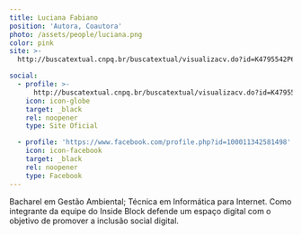 ```yaml
---
title: Luciana Fabiano
position: 'Autora, Coautora'
photo: /assets/people/luciana.png
color: pink
site: >-
  http://buscatextual.cnpq.br/buscatextual/visualizacv.do?id=K4795542P6&tipo=completo&idiomaExibicao=1

social:
  - profile: >-
      http://buscatextual.cnpq.br/buscatextual/visualizacv.do?id=K4795542P6&tipo=completo&idiomaExibicao=1
    icon: icon-globe
    target: _black
    rel: noopener
    type: Site Oficial

  - profile: 'https://www.facebook.com/profile.php?id=100011342581498'
    icon: icon-facebook
    target: _black
    rel: noopener
    type: Facebook
---
```


Bacharel em Gestão Ambiental; Técnica em Informática para Internet. Como integrante da equipe do Inside Block defende um espaço digital com o objetivo de promover a inclusão social digital.
